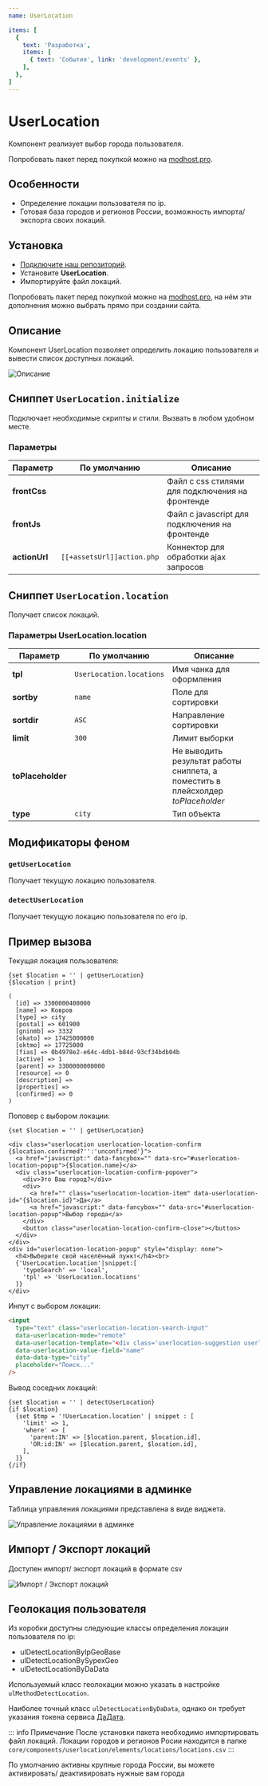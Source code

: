 ```yaml
---
name: UserLocation

items: [
  {
    text: 'Разработка',
    items: [
      { text: 'События', link: 'development/events' },
    ],
  },
]
---
```

# UserLocation

Компонент реализует выбор города пользователя.

Попробовать пакет перед покупкой можно на [modhost.pro][4].

## Особенности

- Определение локации пользователя по ip.
- Готовая база городов и регионов России, возможность импорта/экспорта своих локаций.

## Установка

- [Подключите наш репозиторий](https://modstore.pro/info/connection).
- Установите **UserLocation**.
- Импортируйте файл локаций.

Попробовать пакет перед покупкой можно на [modhost.pro][4], на нём эти дополнения можно выбрать прямо при создании сайта.

## Описание

Компонент UserLocation позволяет определить локацию пользователя и вывести список доступных локаций.

![Описание](https://file.modx.pro/files/6/c/6/6c69d7b5e6fc7865180c41e4afe44ed9.jpg)

## Сниппет `UserLocation.initialize`

Подключает необходимые скрипты и стили. Вызвать в любом удобном месте.

### Параметры

| Параметр      | По умолчанию               | Описание                                        |
| ------------- | -------------------------- | ----------------------------------------------- |
| **frontCss**  |                            | Файл с css стилями для подключения на фронтенде |
| **frontJs**   |                            | Файл с javascript для подключения на фронтенде  |
| **actionUrl** | `[[+assetsUrl]]action.php` | Коннектор для обработки ajax запросов           |

## Сниппет `UserLocation.location`

Получает список локаций.

### Параметры UserLocation.location

| Параметр          | По умолчанию             | Описание                                                                         |
| ----------------- | ------------------------ | -------------------------------------------------------------------------------- |
| **tpl**           | `UserLocation.locations` | Имя чанка для оформления                                                         |
| **sortby**        | `name`                   | Поле для сортировки                                                              |
| **sortdir**       | `ASC`                    | Направление сортировки                                                           |
| **limit**         | `300`                    | Лимит выборки                                                                    |
| **toPlaceholder** |                          | Не выводить результат работы сниппета, а поместить в плейсхолдер *toPlaceholder* |
| **type**          | `city`                   | Тип объекта                                                                      |

## Модификаторы феном

### `getUserLocation`

Получает текущую локацию пользователя.

### `detectUserLocation`

Получает текущую локацию пользователя по его ip.

## Пример вызова

Текущая локация пользователя:

```fenom
{set $location = '' | getUserLocation}
{$location | print}

(
  [id] => 3300000400000
  [name] => Ковров
  [type] => city
  [postal] => 601900
  [gninmb] => 3332
  [okato] => 17425000000
  [oktmo] => 17725000
  [fias] => 0b4978e2-e64c-4db1-b84d-93cf34bdb04b
  [active] => 1
  [parent] => 3300000000000
  [resource] => 0
  [description] =>
  [properties] =>
  [confirmed] => 0
)
```

Поповер с выбором локации:

```fenom
{set $location = '' | getUserLocation}

<div class="userlocation userlocation-location-confirm {$location.confirmed?'':'unconfirmed'}">
  <a href="javascript:" data-fancybox="" data-src="#userlocation-location-popup">{$location.name}</a>
  <div class="userlocation-location-confirm-popover">
    <div>Это Ваш город?</div>
    <div>
      <a href="" class="userlocation-location-item" data-userlocation-id="{$location.id}">Да</a>
      <a href="javascript:" data-fancybox="" data-src="#userlocation-location-popup">Выбор города</a>
    </div>
    <button class="userlocation-location-confirm-close"></button>
  </div>
</div>
<div id="userlocation-location-popup" style="display: none">
  <h4>Выберите свой населённый пункт</h4><br>
  {'UserLocation.location'|snippet:[
    'typeSearch' => 'local',
    'tpl' => 'UserLocation.locations'
  ]}
</div>
```

Инпут с выбором локации:

```html
<input
  type="text" class="userlocation-location-search-input"
  data-userlocation-mode="remote"
  data-userlocation-template="<div class='userlocation-suggestion userlocation-location-item' data-userlocation-row='@row@' data-userlocation-id='@id@'>@name@</div>"
  data-userlocation-value-field="name"
  data-data-type="city"
  placeholder="Поиск..."
/>
```

Вывод соседних локаций:

```fenom
{set $location = '' | detectUserLocation}
{if $location}
  {set $tmp = '!UserLocation.location' | snippet : [
    'limit' => 1,
    'where' => [
      'parent:IN' => [$location.parent, $location.id],
      'OR:id:IN' => [$location.parent, $location.id],
    ],
  ]}
{/if}
```

## Управление локациями в админке

Таблица управления локациями представлена в виде виджета.

![Управление локациями в админке](https://file.modx.pro/files/0/4/3/043bf415e97bd6ffd6a1a8f6c36420d6.jpg)

## Импорт / Экспорт локаций

Доступен импорт/ экспорт локаций в формате csv

![Импорт / Экспорт локаций](https://file.modx.pro/files/0/0/1/00101496f17fb0dc09aa86209a198d6c.jpg)

## Геолокация пользователя

Из коробки доступны следующие классы определения локации пользователя по ip:

- ulDetectLocationByIpGeoBase <Badge type="info" text="включен по умолчанию" />
- ulDetectLocationBySypexGeo
- ulDetectLocationByDaData

Используемый класс геолокации можно указать в настройке `ulMethodDetectLocation`.

Наиболее точный класс `ulDetectLocationByDaData`, однако он требует указания токена сервиса [ДаДата][5].

::: info Примечание
После установки пакета необходимо импортировать файл локаций.
Локации городов и регионов Росии находится в папке `core/components/userlocation/elements/locations/locations.csv`
:::

По умолчанию активны крупные города России, вы можете активировать/ деактивировать нужные вам города

[4]: https://modhost.pro
[5]: https://dadata.ru/profile
